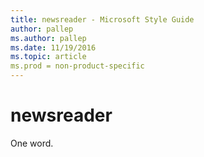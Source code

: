 ```yaml
---
title: newsreader - Microsoft Style Guide
author: pallep
ms.author: pallep
ms.date: 11/19/2016
ms.topic: article
ms.prod = non-product-specific
---
```


# newsreader

One word.
